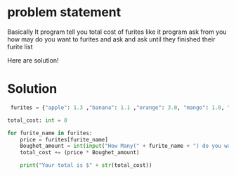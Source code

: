  # problem statement

Basically It program tell you total cost of furites like it program ask from you how may do you want to furites and ask and ask until they finished their furite list 

Here are solution!

# Solution 

``` python
 furites = {"apple": 1.3 ,"banana": 1.1 ,"orange": 3.0, "mango": 1.0, "pinapple": 1.5}

total_cost: int = 0

for furite_name in furites:
    price = furites[furite_name]
    Boughet_amount = int(input("How Many(" + furite_name + ") do you want to buy?: "))
    total_cost += (price * Boughet_amount)

    print("Your total is $" + str(total_cost))
```
